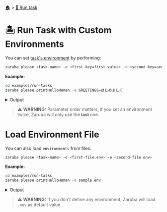<!--startTocHeader-->
[🏠](../README.md) > [🏃 Run task](README.md)
# 🏝️ Run Task with Custom Environments
<!--endTocHeader-->

You can set [task's environment](../core-concepts/task/task-envs/README.md) by performing:

```bash
zaruba please <task-name> -e <first-key=first-value> -e <second-key=second-value>
```

__Example:__

<!--startCode-->
```bash
cd examples/run-tasks
zaruba please printHelloHuman -e GREETINGS=はじめまして
```
 
<details>
<summary>Output</summary>
 
```````
Job Starting...
 Elapsed Time: 1.416µs
 Current Time: 16:18:30
  Run  'printHelloHuman' command on /home/gofrendi/zaruba/docs/examples/run-tasks
   printHelloHuman       16:18:30.909 はじめまして human
  Successfully running  'printHelloHuman' command
  Job Running...
 Elapsed Time: 102.853619ms
 Current Time: 16:18:31
  
  Job Complete!!! 
  Terminating
  Job Ended...
 Elapsed Time: 213.975511ms
 Current Time: 16:18:31
zaruba please printHelloHuman -e 'GREETINGS=はじめまして'
```````
</details>
<!--endCode-->


> ⚠️ __WARNING:__ Parameter order matters, if you set an environment twice, Zaruba will only use the __last__ one.

# Load Environment File

You can also load `environments` from files:

```bash
zaruba please <task-name> -e <first-file.env> -e <second-file.env>
```

__Example:__

<!--startCode-->
```bash
cd examples/run-tasks
zaruba please printHelloHuman -e sample.env
```
 
<details>
<summary>Output</summary>
 
```````
Job Starting...
 Elapsed Time: 1.255µs
 Current Time: 16:18:31
  Run  'printHelloHuman' command on /home/gofrendi/zaruba/docs/examples/run-tasks
   printHelloHuman       16:18:31.317 Hola human
  Successfully running  'printHelloHuman' command
  Job Running...
 Elapsed Time: 102.253972ms
 Current Time: 16:18:31
  
  Job Complete!!! 
  Terminating
  Job Ended...
 Elapsed Time: 213.36837ms
 Current Time: 16:18:31
zaruba please printHelloHuman -e 'sample.env'
```````
</details>
<!--endCode-->

>  ⚠️ __WARNING:__  If you don't define any environment, Zaruba will load `.env` as default value.

<!--startTocSubTopic-->
<!--endTocSubTopic-->